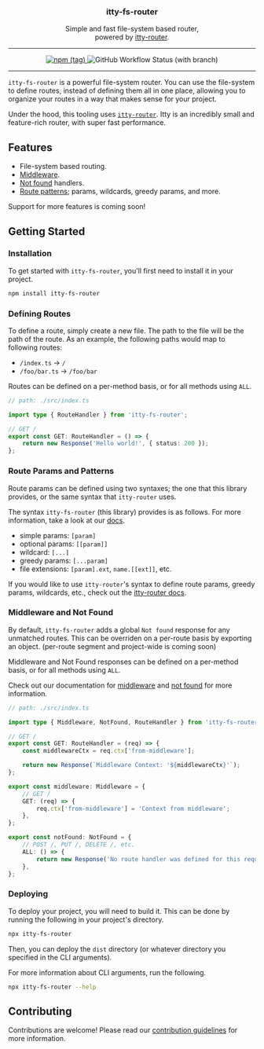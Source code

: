 <p align="center">
  <h3 align="center">itty-fs-router</h3>

  <p align="center">
    Simple and fast file-system based router,
    <br />
    powered by <a href="https://github.com/kwhitley/itty-router">itty-router</a>.
  </p>
</p>

---

<p align="center">
  <a href="https://npmjs.com/package/itty-fs-router" target="_blank">
		<img alt="npm (tag)" src="https://img.shields.io/npm/v/itty-fs-router/latest?color=3777FF&style=flat-square" />
	</a>
	<img alt="GitHub Workflow Status (with branch)" src="https://img.shields.io/github/actions/workflow/status/james-elicx/itty-fs-router/release.yml?branch=main&color=95FF38&style=flat-square" />
</p>

---

`itty-fs-router` is a powerful file-system router. You can use the file-system to define routes, instead of defining them all in one place, allowing you to organize your routes in a way that makes sense for your project.

Under the hood, this tooling uses [`itty-router`](https://github.com/kwhitley/itty-router). Itty is an incredibly small and feature-rich router, with super fast performance.

## Features

- File-system based routing.
- [Middleware](/docs/middleware.md).
- [Not found](/docs/not-found.md) handlers.
- [Route patterns](/docs/route-patterns.md); params, wildcards, greedy params, and more.

Support for more features is coming soon!

## Getting Started

### Installation

To get started with `itty-fs-router`, you'll first need to install it in your project.

```sh
npm install itty-fs-router
```

### Defining Routes

To define a route, simply create a new file. The path to the file will be the path of the route. As an example, the following paths would map to following routes:

- `/index.ts` -> `/`
- `/foo/bar.ts` -> `/foo/bar`

Routes can be defined on a per-method basis, or for all methods using `ALL`.

```ts
// path: ./src/index.ts

import type { RouteHandler } from 'itty-fs-router';

// GET /
export const GET: RouteHandler = () => {
	return new Response('Hello world!', { status: 200 });
};
```

### Route Params and Patterns

Route params can be defined using two syntaxes; the one that this library provides, or the same syntax that `itty-router` uses.

The syntax `itty-fs-router` (this library) provides is as follows. For more information, take a look at our [docs](/docs/route-patterns.md).

- simple params: `[param]`
- optional params: `[[param]]`
- wildcard: `[...]`
- greedy params: `[...param]`
- file extensions: `[param].ext`, `name.[[ext]]`, etc.

If you would like to use `itty-router`'s syntax to define route params, greedy params, wildcards, etc., check out the [itty-router docs](https://itty.dev/itty-router/route-patterns).

### Middleware and Not Found

By default, `itty-fs-router` adds a global `Not found` response for any unmatched routes. This can be overriden on a per-route basis by exporting an object. (per-route segment and project-wide is coming soon)

Middleware and Not Found responses can be defined on a per-method basis, or for all methods using `ALL`.

Check out our documentation for [middleware](/docs/middleware.md) and [not found](/docs/not-found.md) for more information.

```ts
// path: ./src/index.ts

import type { Middleware, NotFound, RouteHandler } from 'itty-fs-router';

// GET /
export const GET: RouteHandler = (req) => {
	const middlewareCtx = req.ctx['from-middleware'];

	return new Response(`Middleware Context: '${middlewareCtx}'`);
};

export const middleware: Middleware = {
	// GET /
	GET: (req) => {
		req.ctx['from-middleware'] = 'Context from middleware';
	},
};

export const notFound: NotFound = {
	// POST /, PUT /, DELETE /, etc.
	ALL: () => {
		return new Response('No route handler was defined for this request method', { status: 404 });
	},
};
```

### Deploying

To deploy your project, you will need to build it. This can be done by running the following in your project's directory.

```sh
npx itty-fs-router
```

Then, you can deploy the `dist` directory (or whatever directory you specified in the CLI arguments).

For more information about CLI arguments, run the following.

```sh
npx itty-fs-router --help
```

## Contributing

Contributions are welcome! Please read our [contribution guidelines](/CONTRIBUTING.md) for more information.
